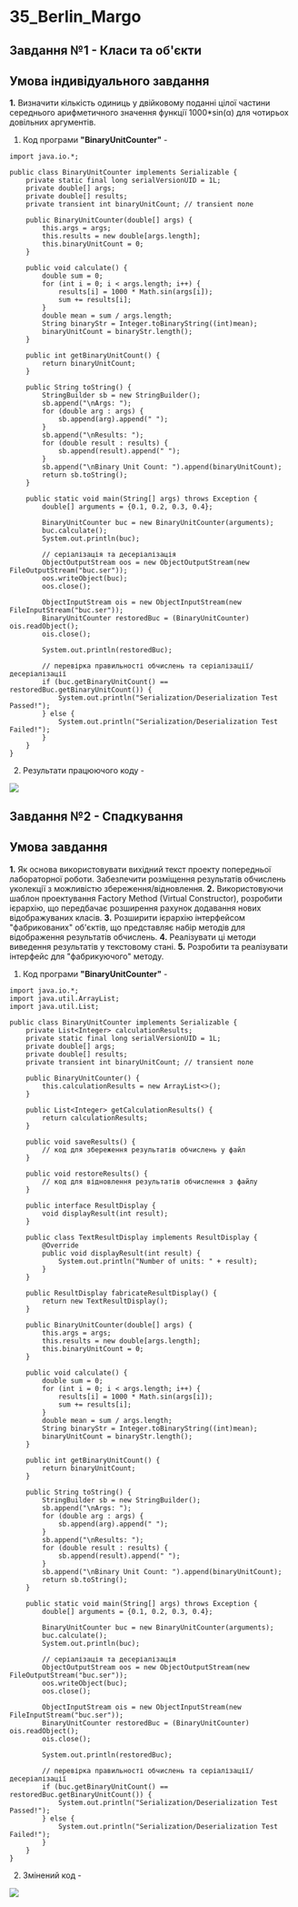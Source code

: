 # 35_Berlin_Margo

## Завдання №1 - Класи та об'єкти  

## Умова індивідуального завдання
**1.** Визначити кількість одиниць у двійковому поданні цілої частини
середнього арифметичного значення функції 1000*sin(α) для чотирьох
довільних аргументів.

1. Код програми **"BinaryUnitCounter"** - 

```
import java.io.*;

public class BinaryUnitCounter implements Serializable {
    private static final long serialVersionUID = 1L;
    private double[] args;
    private double[] results;
    private transient int binaryUnitCount; // transient поле
    
    public BinaryUnitCounter(double[] args) {
        this.args = args;
        this.results = new double[args.length];
        this.binaryUnitCount = 0;
    }
    
    public void calculate() {
        double sum = 0;
        for (int i = 0; i < args.length; i++) {
            results[i] = 1000 * Math.sin(args[i]);
            sum += results[i];
        }
        double mean = sum / args.length;
        String binaryStr = Integer.toBinaryString((int)mean);
        binaryUnitCount = binaryStr.length();
    }
    
    public int getBinaryUnitCount() {
        return binaryUnitCount;
    }
    
    public String toString() {
        StringBuilder sb = new StringBuilder();
        sb.append("\nArgs: ");
        for (double arg : args) {
            sb.append(arg).append(" ");
        }
        sb.append("\nResults: ");
        for (double result : results) {
            sb.append(result).append(" ");
        }
        sb.append("\nBinary Unit Count: ").append(binaryUnitCount);
        return sb.toString();
    }
    
    public static void main(String[] args) throws Exception {
        double[] arguments = {0.1, 0.2, 0.3, 0.4};
        
        BinaryUnitCounter buc = new BinaryUnitCounter(arguments);
        buc.calculate();
        System.out.println(buc);
        
        // серіалізація та десеріалізація
        ObjectOutputStream oos = new ObjectOutputStream(new FileOutputStream("buc.ser"));
        oos.writeObject(buc);
        oos.close();
        
        ObjectInputStream ois = new ObjectInputStream(new FileInputStream("buc.ser"));
        BinaryUnitCounter restoredBuc = (BinaryUnitCounter) ois.readObject();
        ois.close();
        
        System.out.println(restoredBuc);
        
        // перевірка правильності обчислень та серіалізації/десеріалізації
        if (buc.getBinaryUnitCount() == restoredBuc.getBinaryUnitCount()) {
            System.out.println("Serialization/Deserialization Test Passed!");
        } else {
            System.out.println("Serialization/Deserialization Test Failed!");
        }
    }
}
```

2. Результати працюючого коду -

<img src="https://github.com/MargoBB/35_Berlin_Margo/blob/main/src/1.png">

## Завдання №2 - Спадкування

## Умова завдання

**1.** Як основа використовувати вихідний текст проекту попередньої лабораторної роботи. Забезпечити розміщення результатів обчислень уколекції з можливістю збереження/відновлення.
**2.** Використовуючи шаблон проектування Factory Method (Virtual Constructor), розробити ієрархію, що передбачає розширення рахунок додавання
нових відображуваних класів.
**3.** Розширити ієрархію інтерфейсом "фабрикованих" об'єктів, що представляє набір методів для відображення результатів обчислень.
**4.** Реалізувати ці методи виведення результатів у текстовому стані.
**5.** Розробити та реалізувати інтерфейс для "фабрикуючого" методу.

1. Код програми **"BinaryUnitCounter"** -

```
import java.io.*;
import java.util.ArrayList;
import java.util.List;

public class BinaryUnitCounter implements Serializable {
    private List<Integer> calculationResults;
    private static final long serialVersionUID = 1L;
    private double[] args;
    private double[] results;
    private transient int binaryUnitCount; // transient поле
    
    public BinaryUnitCounter() {
        this.calculationResults = new ArrayList<>();
    }

    public List<Integer> getCalculationResults() {
        return calculationResults;
    }

    public void saveResults() {
        // код для збереження результатів обчислень у файл
    }

    public void restoreResults() {
        // код для відновлення результатів обчислення з файлу
    }

    public interface ResultDisplay {
        void displayResult(int result);
    }

    public class TextResultDisplay implements ResultDisplay {
        @Override
        public void displayResult(int result) {
            System.out.println("Number of units: " + result);
        }
    }

    public ResultDisplay fabricateResultDisplay() {
        return new TextResultDisplay();
    }

    public BinaryUnitCounter(double[] args) {
        this.args = args;
        this.results = new double[args.length];
        this.binaryUnitCount = 0;
    }
    
    public void calculate() {
        double sum = 0;
        for (int i = 0; i < args.length; i++) {
            results[i] = 1000 * Math.sin(args[i]);
            sum += results[i];
        }
        double mean = sum / args.length;
        String binaryStr = Integer.toBinaryString((int)mean);
        binaryUnitCount = binaryStr.length();
    }
    
    public int getBinaryUnitCount() {
        return binaryUnitCount;
    }
    
    public String toString() {
        StringBuilder sb = new StringBuilder();
        sb.append("\nArgs: ");
        for (double arg : args) {
            sb.append(arg).append(" ");
        }
        sb.append("\nResults: ");
        for (double result : results) {
            sb.append(result).append(" ");
        }
        sb.append("\nBinary Unit Count: ").append(binaryUnitCount);
        return sb.toString();
    }
    
    public static void main(String[] args) throws Exception {
        double[] arguments = {0.1, 0.2, 0.3, 0.4};
        
        BinaryUnitCounter buc = new BinaryUnitCounter(arguments);
        buc.calculate();
        System.out.println(buc);
        
        // серіалізація та десеріалізація
        ObjectOutputStream oos = new ObjectOutputStream(new FileOutputStream("buc.ser"));
        oos.writeObject(buc);
        oos.close();
        
        ObjectInputStream ois = new ObjectInputStream(new FileInputStream("buc.ser"));
        BinaryUnitCounter restoredBuc = (BinaryUnitCounter) ois.readObject();
        ois.close();
        
        System.out.println(restoredBuc);
        
        // перевірка правильності обчислень та серіалізації/десеріалізації
        if (buc.getBinaryUnitCount() == restoredBuc.getBinaryUnitCount()) {
            System.out.println("Serialization/Deserialization Test Passed!");
        } else {
            System.out.println("Serialization/Deserialization Test Failed!");
        }
    }
}
```

2. Змінений код -

<img src="https://github.com/MargoBB/35_Berlin_Margo/blob/main/src/02.png">